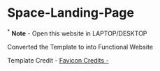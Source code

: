 # Space-Landing-Page

<sup>*</sup> <b>Note</b> - Open this website in LAPTOP/DESKTOP

Converted the Template to into Functional Website

Template Credit - <a href="https://www.freepik.com/free-vector/landing-page-template-universe_5198523.htm#page=1&query=space%20website&position=0&from_view=search">
Favicon Credits - <a herf="https://www.freepik.com/free-vector/rocket-ship-logo-template_838679.htm#page=1&query=space%20logo&position=1&from_view=search">
